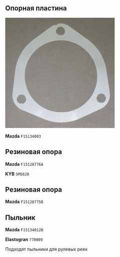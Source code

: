 ## Опорная пластина

![F15134003](img/F15134003.png)

__Mazda__ `F15134003`

## Резиновая опора

__Mazda__ `F15128776A`

__KYB__ `SM5620`

## Резиновая опора

__Mazda__ `F15128775B`

## Пыльник

__Mazda__ `F15134012B`

__Elastogran__ `770009`

Подходят пыльники для рулевых реек